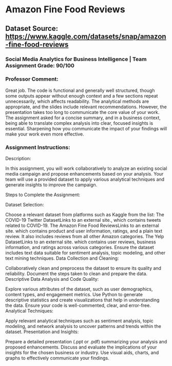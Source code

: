# Amazon Fine Food Reviews 
## Dataset Source: https://www.kaggle.com/datasets/snap/amazon-fine-food-reviews
### Social Media Analytics for Business Intelligence | Team Assignment Grade: 90/100
### Professor Comment:
Great job. The code is functional and generally well structured, though some outputs appear without enough context and a few sections repeat unnecessarily, which affects readability. The analytical methods are appropriate, and the slides include relevant recommendations. However, the presentation takes too long to communicate the core value of your work. The assignment asked for a concise summary, and in a business context, being able to translate complex analysis into clear, focused insights is essential. Sharpening how you communicate the impact of your findings will make your work even more effective.
### Assignment Instructions:
Description:

In this assignment, you will work collaboratively to analyze an existing social media campaign and propose enhancements based on your analysis. Your team will use a provided dataset to apply various analytical techniques and generate insights to improve the campaign.

Steps to Complete the Assignment:

Dataset Selection:

Choose a relevant dataset from platforms such as Kaggle from the list:
The COVID-19 Twitter DatasetLinks to an external site., which contains tweets related to COVID-19.
The Amazon Fine Food ReviewsLinks to an external site. which contains product and user information, ratings, and a plain text review. It also includes reviews from all other Amazon categories.
The Yelp DatasetLinks to an external site.  which contains user reviews, business information, and ratings across various categories.
Ensure the dataset includes text data suitable for sentiment analysis, topic modeling, and other text mining techniques.
Data Collection and Cleaning:

Collaboratively clean and preprocess the dataset to ensure its quality and reliability.
Document the steps taken to clean and prepare the data.
Descriptive Data Analysis and Code Quality:

Explore various attributes of the dataset, such as user demographics, content types, and engagement metrics.
Use Python to generate descriptive statistics and create visualizations that help in understanding the data.
Ensure your code is well-commented, clear, and error-free.
Analytical Techniques:

Apply relevant analytical techniques such as sentiment analysis, topic modeling, and network analysis to uncover patterns and trends within the dataset.
Presentation and Insights:

Prepare a detailed presentation (.ppt or .pdf) summarizing your analysis and proposed enhancements.
Discuss and evaluate the implications of your insights for the chosen business or industry.
Use visual aids, charts, and graphs to effectively communicate your findings.
